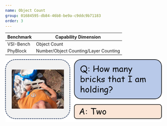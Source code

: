 ```yaml
---
name: Object Count
group: 01684595-db84-46b8-be9a-c9ddc9b71183
order: 3
---
```


| **Benchmark** | **Capability Dimension**              |
|---------------|---------------------------------------|
| VSI-Bench     | Object Count                          |
| PhyBlock      | Number/Object Counting/Layer Counting |

![alt text](objectCount.png)
